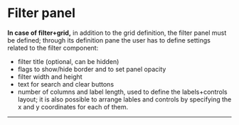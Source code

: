 # Filter panel

**In case of filter+grid,**  in addition to the grid definition, the filter panel must be defined; through its definition pane the user has to define settings related to the filter component:

* filter title \(optional, can be hidden\)
* flags to show/hide border and to set panel opacity
* filter width and height
* text for search and clear buttons
* number of columns and label length, used to define the labels+controls layout; it is also possible to arrange lables and controls by specifying the x and y coordinates for each of them.

---



